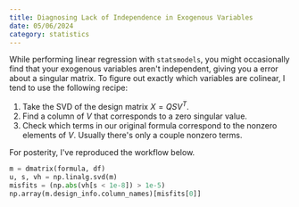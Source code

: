 ```yaml
---
title: Diagnosing Lack of Independence in Exogenous Variables
date: 05/06/2024
category: statistics
---
```


While performing linear regression with `statsmodels`, you might occasionally find that your exogenous variables aren't independent, giving you a error about a singular matrix. To figure out exactly which variables are colinear, I tend to use the following recipe:

1. Take the SVD of the design matrix $X = QSV^T$.
2. Find a column of $V$ that corresponds to a zero singular value.
3. Check which terms in our original formula correspond to the nonzero elements of $V$. Usually there's only a couple nonzero terms.

For posterity, I've reproduced the workflow below.

```python
m = dmatrix(formula, df)
u, s, vh = np.linalg.svd(m)
misfits = (np.abs(vh[s < 1e-8]) > 1e-5)
np.array(m.design_info.column_names)[misfits[0]]
```
